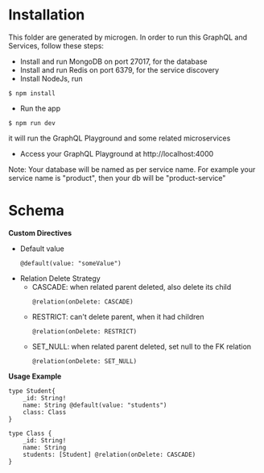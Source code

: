# Installation

This folder are generated by microgen. In order to run this GraphQL and Services, follow these steps:

- Install and run MongoDB on port 27017, for the database
- Install and run Redis on port 6379, for the service discovery
- Install NodeJs, run 
```
$ npm install
```
- Run the app
```
$ npm run dev
```
it will run the GraphQL Playground and some related microservices
- Access your GraphQL Playground at http://localhost:4000

Note: Your database will be named as per service name. For example your service name is "product", then your db will be "product-service"

# Schema

**Custom Directives**
- Default value
    ```
    @default(value: "someValue")
    ```
- Relation Delete Strategy
    - CASCADE: when related parent deleted, also delete its child
        ```
        @relation(onDelete: CASCADE)
        ```
    - RESTRICT: can't delete parent, when it had children
        ```
        @relation(onDelete: RESTRICT)
        ```
    - SET_NULL: when related parent deleted, set null to the FK relation
        ```
        @relation(onDelete: SET_NULL)
        ```

**Usage Example**
```
type Student{
    _id: String!
    name: String @default(value: "students")
    class: Class
}

type Class {
    _id: String!
    name: String
    students: [Student] @relation(onDelete: CASCADE)
}
```
